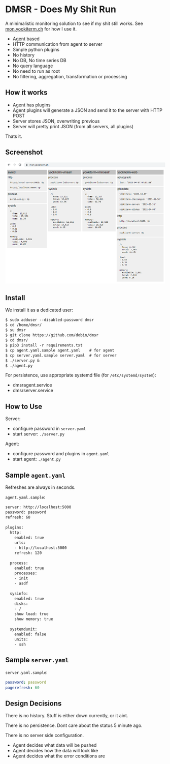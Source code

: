 # DMSR - Does My Shit Run

A minimalistic monitoring solution to see if my shit still works.
See [mon.yookiterm.ch](https://mon.yookiterm.ch) for how I use it.

* Agent based
* HTTP communication from agent to server
* Simple python plugins
* No history
* No DB, No time series DB
* No query language
* No need to run as root
* No filtering, aggregation, transformation or processing



## How it works

* Agent has plugins
* Agent plugins will generate a JSON and send it to the server with HTTP POST
* Server stores JSON, overwriting previous
* Server will pretty print JSON (from all servers, all plugins)

Thats it.


## Screenshot

![Screenshot](https://raw.githubusercontent.com/dobin/dmsr/main/doc/doesmyshitrun.png)


## Install

We install it as a dedicated user:

```
$ sudo adduser --disabled-password dmsr
$ cd /home/dmsr/
$ su dmsr
$ git clone https://github.com/dobin/dmsr
$ cd dmsr/
$ pip3 install -r requirements.txt
$ cp agent.yaml.sample agent.yaml    # for agent
$ cp server.yaml.sample server.yaml  # for server
$ ./server.py &
$ ./agent.py
```

For persistence, use appropriate systemd file  (for `/etc/systemd/system`): 
* dmsragent.service
* dmsrserver.service


## How to Use

Server: 
* configure password in `server.yaml`
* start server: `./server.py`

Agent: 
* configure password and plugins in `agent.yaml`
* start agent: `./agent.py`


## Sample `agent.yaml`

Refreshes are always in seconds.

`agent.yaml.sample`:
```
server: http://localhost:5000
password: password
refresh: 60

plugins:
  http:
    enabled: true
    urls: 
    - http://localhost:5000
    refresh: 120

  process:
    enabled: true
    processes:
    - init
    - asdf

  sysinfo:
    enabled: true
    disks:
    - /
    show load: true
    show memory: true

  systemdunit:
    enabled: false
    units:
    - ssh
```

## Sample `server.yaml`

`server.yaml.sample`:
```yaml
password: password
pagerefresh: 60
```

## Design Decisions

There is no history. Stuff is either down currently, or it aint.

There is no persistence. Dont care about the status 5 minute ago.

There is no server side configuration.
* Agent decides what data will be pushed
* Agent decides how the data will look like
* Agent decides what the error conditions are

